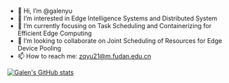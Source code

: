 - 👋 Hi, I’m @galenyu
- 👀 I’m interested in Edge Intelligence Systems and Distributed System
- 🌱 I’m currently focusing on Task Scheduling and Containerizing for Efficient Edge Computing
- 💞️ I’m looking to collaborate on Joint Scheduling of Resources for Edge Device Pooling
- 📫 How to reach me: zqyu21@m.fudan.edu.cn

[![Galen's GitHub stats](https://github-readme-stats.vercel.app/api?username=galenyu)](https://github.com/anuraghazra/github-readme-stats)

